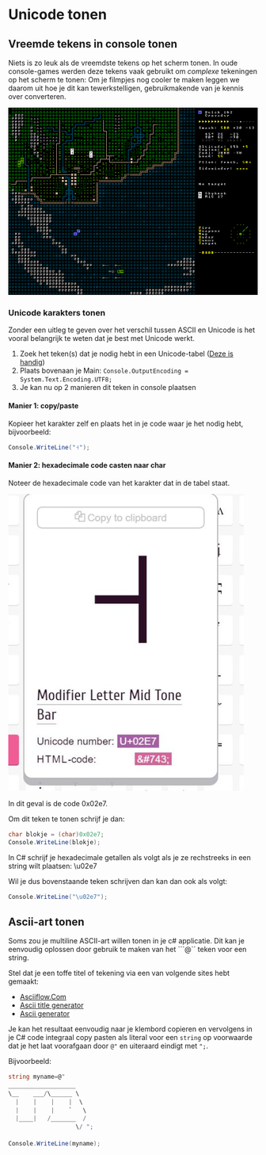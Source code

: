 # Unicode tonen

## Vreemde tekens in console tonen

Niets is zo leuk als de vreemdste tekens op het scherm tonen. In oude console-games werden deze tekens vaak gebruikt om _complexe_ tekeningen op het scherm te tonen: Om je filmpjes nog cooler te maken leggen we daarom uit hoe je dit kan tewerkstelligen, gebruikmakende van je kennis over converteren.

![Dwarven fortress](../../.gitbook/assets/kerosenethunder_mockup.png)

### Unicode karakters tonen

Zonder een uitleg te geven over het verschil tussen ASCII en Unicode is het vooral belangrijk te weten dat je best met Unicode werkt.

1. Zoek het teken\(s\) dat je nodig hebt in een Unicode-tabel \([Deze is handig](https://unicode-table.com/en/)\)
2. Plaats bovenaan je Main: `Console.OutputEncoding = System.Text.Encoding.UTF8;`
3. Je kan nu op 2 manieren dit teken in console plaatsen

#### Manier 1: copy/paste

Kopieer het karakter zelf en plaats het in je code waar je het nodig hebt, bijvoorbeeld:

```csharp
Console.WriteLine("˧");
```

#### Manier 2: hexadecimale code casten naar char

Noteer de hexadecimale code van het karakter dat in de tabel staat.

![](../../.gitbook/assets/letter.jpg)

In dit geval is de code 0x02e7.

Om dit teken te tonen schrijf je dan:

```csharp
char blokje = (char)0x02e7;
Console.WriteLine(blokje);
```

In C\# schrijf je hexadecimale getallen als volgt als je ze rechstreeks in een string wilt plaatsen: \u02e7

Wil je dus bovenstaande teken schrijven dan kan dan ook als volgt:

```csharp
Console.WriteLine("\u02e7");
```

## Ascii-art tonen

Soms zou je multiline ASCII-art willen tonen in je c\# applicatie. Dit kan je eenvoudig oplossen door gebruik te maken van het ```@`` teken voor een string.

Stel dat je een toffe titel of tekening via een van volgende sites hebt gemaakt:

* [Asciiflow.Com](http://asciiflow.com/)
* [Ascii title generator](http://patorjk.com/software/taag/#p=display&f=Graffiti&t=Type%20Something%20)
* [Ascii generator](http://www.network-science.de/ascii/)

Je kan het resultaat eenvoudig naar je klembord copieren en vervolgens in je C\# code integraal copy pasten als literal voor een `string` op voorwaarde dat je het laat voorafgaan door `@"` en uiteraard eindigt met `";`.

Bijvoorbeeld:

```csharp
string myname=@"
___________________   
\__    ___/\______ \  
  |    |    |    |  \ 
  |    |    |    `   \
  |____|   /_______  /
                   \/ ";

Console.WriteLine(myname);
```

